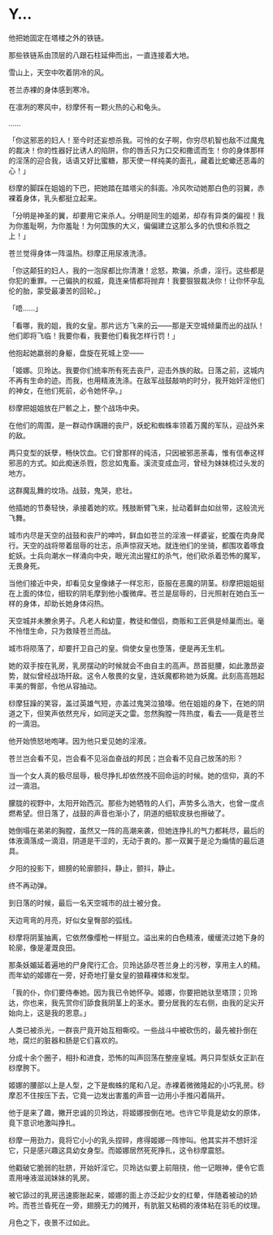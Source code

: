 # Y…

他把她固定在塔楼之外的铁链。

那些铁链系由顶层的八跟石柱延伸而出，一直连接着大地。

雪山上，天空中吹着阴冷的风。

苍兰赤裸的身体感到寒冷。

在凛冽的寒风中，桫摩怀有一颗火热的心和龟头。

……

「你这邪恶的妇人！至今时还妄想杀我。可怜的女子啊，你穷尽机智也敌不过魔鬼的裁决！你的性器好比诱人的陷阱，你的唇舌只为口交和撒谎而生！你的身体那样的淫荡的迎合我，话语又好比蜜糖，那天使一样纯美的面孔，藏着比蛇蠍还恶毒的心！」

桫摩的脚踩在姐姐的下巴，把她踏在踏塔尖的斜面。冷风吹动她那白色的羽翼，赤裸着身体，乳头都挺立起来。

「分明是神圣的翼，却要用它来杀人。分明是同生的姐弟，却存有异类的偏视！我为你羞耻啊，为你羞耻！为何国族的大义，偏偏建立这那么多的仇恨和杀戮之上！」

苍兰觉得身体一阵温热。桫摩正用尿液洗涤。

「你这颠狂的妇人，我的一泡尿都比你清澈！忿怒，欺骗，杀虐，淫行。这些都是你犯的重罪。一己偏执的权威，竟连亲情都将抛弃！我要狠狠裁决你！让你怀孕乱伦的胎，蒙受最凄苦的回轮。」

「唔……」

「看哪，我的姐，我的女皇。那片远方飞来的云——那是天空城倾巢而出的战队！他们即将飞临！我要你看，我要他们看我怎样行罚！」

他抱起她嬴弱的身躯，盘旋在死城上空——

「姬娜。贝玲达。我要你们统率所有死去丧尸，迎击外族的敌。日落之前，这城内不再有生命的迹。而我，也用精液洗涤。在敌军战鼓敲响的时分，我开始奸淫他们的神女，在他们死前，必令她怀孕。」

桫摩把姐姐放在尸骸之上，整个战场中央。

在他们的周围，是一群动作蹒跚的丧尸，妖蛇和蜘蛛率领着万魔的军队，迎战外来的敌。

两只变型的妖孽，畅快饮血。它们曾那样的纯洁，只因被邪恶荼毒，惟有信奉这样邪恶的方式。如此痴迷杀戮，怨忿如鬼畜。溪流变成血河，曾经为妹妹梳过头发的地方。

这群魔乱舞的坟场。战鼓，鬼哭，悲壮。

他插她的节奏轻快，承接着她的欢。残肢断臂飞来，扯动着鲜血如丝带，这般流光飞舞。

城市内尽是天空的战鼓和丧尸的呻吟，鲜血如苍兰的淫液一样婆娑，蛇腹在肉身爬行。天空的战将带着屈辱的壮志，杀声惊寂天地。就连他们的坐骑，都围攻着啄食蛇妖。士兵向潮水一样涌向中央，眼光流出猩红的杀气，他们砍杀着恐怖的魔军，无畏身死。

当他们接近中央，却看见女皇像婊子一样忘形，臣服在恶魔的阴茎。桫摩把姐姐挺在上面的体位，细软的阴毛摩到他小腹微痒。苍兰是屈辱的，日光照射在她白玉一样的身体，却助长她身体闷热。

天空城并未賸余男子。凡老人和幼童，教徒和僧侣，商贩和工匠俱是倾巢而出。毫不怜惜生命，只为救赎苍兰而战。

城市将陨落了，却要扞卫自己的皇。倘使女皇也堕落，便是再无生机。

她的双手按在乳房，乳房摆动的时候就会不由自主的高声。昂首挺腰，如此激昂姿势，就似曾经战场歼敌。这令人敬畏的女皇，连妖魔都称她为妖魔。此刻高高翘起丰美的臀部，令他从容抽动。

桫摩狂躁的笑容，盖过英雄气短，亦盖过鬼哭泣狼嚎。他在姐姐的身下，在她的阴道之下，但笑声依然充斥，如同逆天之雷。忽然胸膛一阵热度，看去——竟是苍兰的一滴泪。

他开始愤怒地咆哮。因为他只爱见她的淫液。

苍兰岂会看不见，岂会看不见浴血奋战的邦民；岂会看不见自己放荡的形？

当一个女人真的极尽屈辱，极尽挣扎却依然挽不回命运的时候。她的信仰，真的不过一滴泪。

朦胧的视野中，太阳开始西沉。那些为她牺牲的人们，声势多么浩大，也曾一度点燃希望。但日落了，战鼓的声音也渐小了，阴道的细软皮肤也擦破了。

她倒塌在弟弟的胸膛，虽然又一阵的高潮来袭，但她连挣扎的气力都耗尽，最后的体液滴落成一滴泪，阴道是干涩的，无动于衷的。那一双翼于是沦为煽情的最后道具。

夕阳的投影下，翅膀的轮廓颤抖，静止，颤抖，静止。

终不再动弹。

到日落的时候，最后一名天空城市的战士被分食。

天边弯弯的月亮，好似女皇臀部的弧线。

桫摩将阴茎抽离，它依然像缨枪一样挺立。溢出来的白色精液，缓缓流过她下身的轮廓，像是灌溉良田。

那条妖媚延着遍地的尸身爬行汇合。贝玲达舔尽苍兰身上的污秽，享用主人的精。而年幼的姬娜在一旁，好奇地打量女皇的狼藉裸体和发型。

「我的仆，你们要侍奉她。因为我已令她怀孕。姬娜，你要把她驮至塔顶；贝玲达，你也来，我先赏你们舔食我阴茎上的圣水。要分居我的左右侧，由我的足尖开始向上，这是我的恩意。」

人类已被杀光，一群丧尸竟开始互相嘶咬。一些战斗中被砍伤的，最先被扑倒在地，腐烂的脏器和肠是它们喜欢的。

分成十余个圈子，相扑和进食，恐怖的叫声回荡在整座皇城。两只异型妖女正趴在桫摩胯下。

姬娜的腰部以上是人型，之下是蜘蛛的尾和八足。赤裸着微微隆起的小巧乳房。桫摩忍不住按压下去，它竟一边发出害羞的声音一边用小手推闪着隔开。

他于是来了趣，撇开忠诚的贝玲达，将姬娜按倒在地。也许它毕竟是幼女的原体，竟下意识地激叫挣扎。

桫摩一用劲力，竟将它小小的乳头捏碎，疼得姬娜一阵惨叫。他其实并不想奸淫它，只是感兴趣这具幼女身型。而姬娜居然死死挣扎，这令桫摩震怒。

他戳破它脆弱的肚脐，开始奸淫它。贝玲达似要上前阻挠，他一记眼神，便令它乖乖用唾液滋润妹妹的乳房。

被它舔过的乳房迅速膨胀起来，姬娜的面上亦泛起少女的红晕，伴随着被动的娇吟。而苍兰昏死在一旁，翅膀无力的摊开，有肮脏又粘稠的液体粘在羽毛的纹理。

月色之下，夜景不过如此。
